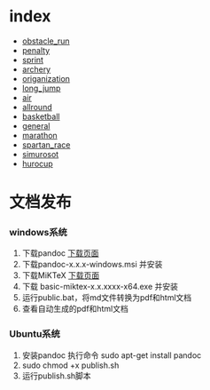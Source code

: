# index
+ [obstacle_run](obstacle_run/obstacle_run.md)
+ [penalty](penalty/penalty.md)  
+ [sprint](sprint/sprint.md)
+ [archery](archery/archery.md)
+ [origanization](origanization/origanization.md)
+ [long_jump](long_jump/long_jump.md)
+ [air](air/fira_air_laws_of_the_game.md)
+ [allround](allround_rules.md)
+ [basketball](basketball/badketball_rules.md)
+ [general](general/general_rules.md)
+ [marathon](marathon/marathon.md)
+ [spartan_race](spartan_race/spartan_race.md)
+ [simurosot](simurosot)
+ [hurocup](hurocup)

# 文档发布
### windows系统
1. 下载pandoc [下载页面](https://github.com/jgm/pandoc/releases/latest)
1. 下载pandoc-x.x.x-windows.msi 并安装
1. 下载MiKTeX [下载页面](https://miktex.org/download#win)
1. 下载 basic-miktex-x.x.xxxx-x64.exe 并安装
1. 运行public.bat，将md文件转换为pdf和html文档
1. 查看自动生成的pdf和html文档
### Ubuntu系统
1. 安装pandoc 执行命令 sudo apt-get install pandoc
2. sudo chmod +x publish.sh
3. 运行publish.sh脚本
